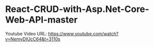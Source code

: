 ﻿# React-CRUD-with-Asp.Net-Core-Web-API-master
 Youtube Video URL: https://www.youtube.com/watch?v=NemyDIUcC64&t=3110s
